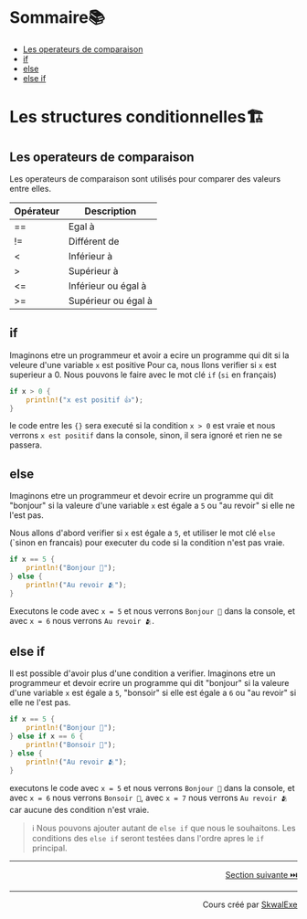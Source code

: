 # Sommaire📚
- [Les operateurs de comparaison](#les-operateurs-de-comparaison)
- [if](#if)
- [else](#else)
- [else if](#else-if)

# Les structures conditionnelles🏗️
## Les operateurs de comparaison
Les operateurs de comparaison sont utilisés pour comparer des valeurs entre elles.

| Opérateur | Description |
| --------- | ----------- |
| == | Egal à |
| != | Différent de |
| < | Inférieur à |
| > | Supérieur à |
| <= | Inférieur ou égal à |
| >= | Supérieur ou égal à |

## if
Imaginons etre un programmeur et avoir a ecire un programme qui dit si la veleure d'une variable `x` est positive
Pour ca, nous llons verifier si `x` est superieur a 0.
Nous pouvons le faire avec le mot clé `if` (`si` en français)

```rust
if x > 0 {
    println!("x est positif 👍");
}
```

le code entre les `{}` sera executé si la condition `x > 0` est vraie et nous verrons `x est positif` dans la console, sinon, il sera ignoré et rien ne se passera.

## else
Imaginons etre un programmeur et devoir ecrire un programme qui dit "bonjour" si la valeure d'une variable `x` est égale a `5` ou "au revoir" si elle ne l'est pas.

Nous allons d'abord verifier si `x` est égale a `5`, et utiliser le mot clé `else` (`sinon en francais) pour executer du code si la condition n'est pas vraie.
```rust
if x == 5 {
    println!("Bonjour 👋");
} else {
    println!("Au revoir 🫂");
}
```
Executons le code avec `x = 5` et nous verrons `Bonjour 👋` dans la console, et avec `x = 6` nous verrons `Au revoir 🫂`.

## else if 
Il est possible d'avoir plus d'une condition a verifier.
Imaginons etre un programmeur et devoir ecrire un programme qui dit "bonjour" si la valeure d'une variable `x` est égale a `5`, "bonsoir" si elle est égale a `6` ou "au revoir" si elle ne l'est pas.

```rust
if x == 5 {
    println!("Bonjour 👋");
} else if x == 6 {
    println!("Bonsoir 🌆");
} else {
    println!("Au revoir 🫂");
}
```

executons le code avec `x = 5` et nous verrons `Bonjour 👋` dans la console, et avec `x = 6` nous verrons `Bonsoir 🌆`, avec `x = 7` nous verrons `Au revoir 🫂` car aucune des condition n'est vraie.

> ℹ️ Nous pouvons ajouter autant de `else if` que nous le souhaitons. Les conditions des `else if` seront testées dans l'ordre apres le `if` principal.


---

<p align="right"><a href="https://github.com/SkwalExe/apprendre-rust/tree/main/cours/les-boucles-infinies">Section suivante ⏭️</a></p>


---


<p align="right">Cours créé par <a href="https://github.com/SkwalExe/" target="_blank">SkwalExe</a></p>